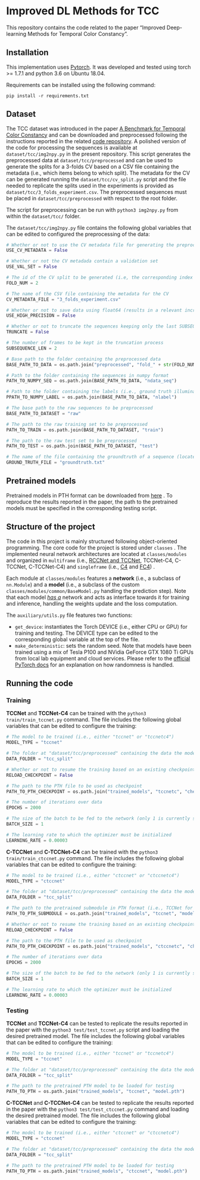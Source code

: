 # Improved DL Methods for TCC

This repository contains the code related to the paper “Improved Deep-learning Methods for Temporal Color Constancy”.

## Installation

This implementation uses [Pytorch](http://pytorch.org/). It was developed and tested using torch >= 1.7.1 and python 3.6
on Ubuntu 18.04.

Requirements can be installed using the following command:

```shell
pip install -r requirements.txt
```

## Dataset

The TCC dataset was introduced in the paper [A Benchmark for Temporal Color Constancy](https://arxiv.org/abs/2003.03763)
and can be downloaded and preprocessed following the instructions reported in the
related [code repository](https://github.com/yanlinqian/Temporal-Color-Constancy). A polished version of the code for
processing the sequences is available at `dataset/tcc/img2npy.py` in the present repository. This script generates the
preprocessed data at `dataset/tcc/preprocessed` and can be used to generate the splits for a 3-folds CV based on a CSV
file containing the metadata (i.e., which items belong to which split). The metadata for the CV can be generated running
the `dataset/tcc/cv_split.py` script and the file needed to replicate the splits used in the experiments is provided
as `dataset/tcc/3_folds_experiment.csv`. The preprocessed sequences must be placed in `dataset/tcc/preprocessed` with
respect to the root folder.

The script for preprocessing can be run with `python3 img2npy.py` from within the `dataset/tcc/` folder.

The  `dataset/tcc/img2npy.py` file contains the following global variables that can be edited to configured the
preprocessing of the data:

```python
# Whether or not to use the CV metadata file for generating the preprocessed files
USE_CV_METADATA = False

# Whether or not the CV metadada contain a validation set
USE_VAL_SET = False

# The id of the CV split to be generated (i.e, the corresponding index in the CSV with the metadata) 
FOLD_NUM = 2

# The name of the CSV file containing the metadata for the CV
CV_METADATA_FILE = "3_folds_experiment.csv"

# Whether or not to save data using float64 (results in a relevant increase in space disk required)
USE_HIGH_PRECISION = False

# Whether or not to truncate the sequences keeping only the last SUBSEQUENCE_LEN frames
TRUNCATE = False

# The number of frames to be kept in the truncation process
SUBSEQUENCE_LEN = 2

# Base path to the folder containing the preprocessed data
BASE_PATH_TO_DATA = os.path.join("preprocessed", "fold_" + str(FOLD_NUM) if USE_CV_METADATA else "tcc_split")

# Path to the folder containing the sequences in numpy format
PATH_TO_NUMPY_SEQ = os.path.join(BASE_PATH_TO_DATA, "ndata_seq")

# Path to the folder containing the labels (i.e., ground truth illuminants) in numpy format
PPATH_TO_NUMPY_LABEL = os.path.join(BASE_PATH_TO_DATA, "nlabel")

# The base path to the raw sequences to be preprocessed
BASE_PATH_TO_DATASET = "raw"

# The path to the raw training set to be preprocessed
PATH_TO_TRAIN = os.path.join(BASE_PATH_TO_DATASET, "train")

# The path to the raw test set to be preprocessed
PATH_TO_TEST = os.path.join(BASE_PATH_TO_DATASET, "test")

# The name of the file containing the groundtruth of a sequence (located at, e.g., "raw/train/1/")
GROUND_TRUTH_FILE = "groundtruth.txt"
```

## Pretrained models

Pretrained models in PTH format can be downloaded
from [here](https://ubcca-my.sharepoint.com/:f:/r/personal/marizzo_student_ubc_ca/Documents/Public/Models%20-%20Improved%20Deep-learning%20Methods%20for%20Temporal%20Color%20Constancy%20(IJCAI21)?csf=1&web=1&e=tczHtP)
. To reproduce the results reported in the paper, the path to the pretrained models must be specified in the
corresponding testing script.

## Structure of the project

The code in this project is mainly structured following object-oriented programming. The core code for the project is
stored under `classes` . The implemented neural network architectures are located at `classes/modules` and organized
in `multiframe` (i.e., [RCCNet and TCCNet](https://github.com/yanlinqian/Temporal-Color-Constancy), TCCNet-C4, C-TCCNet,
C-TCCNet-C4) and `singleframe` (i.e., [C4](https://github.com/yhlscut/C4) and [FC4](https://github.com/yuanming-hu/fc4))
.

Each module at `classes/modules` features a **network** (i.e., a subclass of `nn.Module`) and a **model** (i.e., a
subclass of the custom `classes/modules/common/BaseModel.py` handling the prediction step). Note that each
model *[has a](https://en.wikipedia.org/wiki/Has-a)* network and acts as interface towards it for training and
inference, handling the weights update and the loss computation.

The `auxiliary/utils.py` file features two functions:

* `get_device`: instantiates the Torch DEVICE (i.e., either CPU or GPU) for training and testing. The DEVICE type can be
  edited to the corresponding global variable at the top of the file.
* `make_deterministic`: sets the random seed. Note that models have been trained using a mix of Tesla P100 and NVidia
  GeForce GTX 1080 Ti GPUs from local lab equipment and cloud services. Please refer to
  the [official PyTorch docs](https://pytorch.org/docs/stable/notes/randomness.html) for an explanation on how
  randomness is handled.

## Running the code

### Training

**TCCNet** and **TCCNet-C4** can be trained with the `python3 train/train_tccnet.py` command. The file includes the
following global variables that can be edited to configure the training:

```python
# The model to be trained (i.e., either "tccnet" or "tccnetc4")
MODEL_TYPE = "tccnet"

# The folder at "dataset/tcc/preprocessed" containing the data the model must be trained on 
DATA_FOLDER = "tcc_split"

# Whether or not to resume the training based on an existing checkpoint model in PTH format
RELOAD_CHECKPOINT = False

# The path to the PTH file to be used as checkpoint
PATH_TO_PTH_CHECKPOINT = os.path.join("trained_models", "tccnetc", "checkpoint", "model.pth")

# The number of iterations over data
EPOCHS = 2000

# The size of the batch to be fed to the network (only 1 is currently supported) 
BATCH_SIZE = 1

# The learning rate to which the optimizer must be initialized
LEARNING_RATE = 0.00003
```

**C-TCCNet** and **C-TCCNet-C4** can be trained with the `python3 train/train_ctccnet.py` command. The file includes the
following global variables that can be edited to configure the training:

```python
# The model to be trained (i.e., either "ctccnet" or "ctccnetc4")
MODEL_TYPE = "ctccnet"

# The folder at "dataset/tcc/preprocessed" containing the data the model must be trained on 
DATA_FOLDER = "tcc_split"

# The path to the pretrained submodule in PTH format (i.e., TCCNet for C-TCCNet and TCCNet-C4 for C-TCCNet-C4)
PATH_TO_PTH_SUBMODULE = os.path.join("trained_models", "tccnet", "model.pth")

# Whether or not to resume the training based on an existing checkpoint model in PTH format
RELOAD_CHECKPOINT = False

# The path to the PTH file to be used as checkpoint
PATH_TO_PTH_CHECKPOINT = os.path.join("trained_models", "ctccnetc", "checkpoint", "model.pth")

# The number of iterations over data
EPOCHS = 2000

# The size of the batch to be fed to the network (only 1 is currently supported) 
BATCH_SIZE = 1

# The learning rate to which the optimizer must be initialized
LEARNING_RATE = 0.00003
```

### Testing

**TCCNet** and **TCCNet-C4** can be tested to replicate the results reported in the paper with
the `python3 test/test_tccnet.py` script and loading the desired pretrained model. The file includes the following
global variables that can be edited to configure the training:

```python
# The model to be trained (i.e., either "tccnet" or "tccnetc4")
MODEL_TYPE = "tccnet"

# The folder at "dataset/tcc/preprocessed" containing the data the model must be tested on 
DATA_FOLDER = "tcc_split"

# The path to the pretrained PTH model to be loaded for testing
PATH_TO_PTH = os.path.join("trained_models", "tccnet", "model.pth")
```

**C-TCCNet** and **C-TCCNet-C4** can be tested to replicate the results reported in the paper with
the `python3 test/test_ctccnet.py` command and loading the desired pretrained model. The file includes the following
global variables that can be edited to configure the training:

```python
# The model to be trained (i.e., either "ctccnet" or "ctccnetc4")
MODEL_TYPE = "ctccnet"

# The folder at "dataset/tcc/preprocessed" containing the data the model must be tested on 
DATA_FOLDER = "tcc_split"

# The path to the pretrained PTH model to be loaded for testing
PATH_TO_PTH = os.path.join("trained_models", "ctccnet", "model.pth")
```
